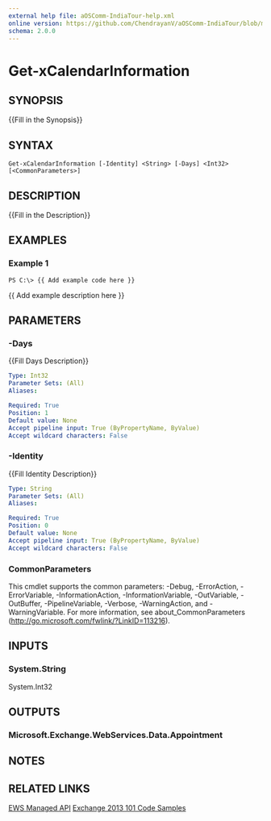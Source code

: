 ```yaml
---
external help file: aOSComm-IndiaTour-help.xml
online version: https://github.com/ChendrayanV/aOSComm-IndiaTour/blob/master/docs/Get-xCalendarInformation.md
schema: 2.0.0
---
```


# Get-xCalendarInformation

## SYNOPSIS
{{Fill in the Synopsis}}

## SYNTAX

```
Get-xCalendarInformation [-Identity] <String> [-Days] <Int32> [<CommonParameters>]
```

## DESCRIPTION
{{Fill in the Description}}

## EXAMPLES

### Example 1
```
PS C:\> {{ Add example code here }}
```

{{ Add example description here }}

## PARAMETERS

### -Days
{{Fill Days Description}}

```yaml
Type: Int32
Parameter Sets: (All)
Aliases: 

Required: True
Position: 1
Default value: None
Accept pipeline input: True (ByPropertyName, ByValue)
Accept wildcard characters: False
```

### -Identity
{{Fill Identity Description}}

```yaml
Type: String
Parameter Sets: (All)
Aliases: 

Required: True
Position: 0
Default value: None
Accept pipeline input: True (ByPropertyName, ByValue)
Accept wildcard characters: False
```

### CommonParameters
This cmdlet supports the common parameters: -Debug, -ErrorAction, -ErrorVariable, -InformationAction, -InformationVariable, -OutVariable, -OutBuffer, -PipelineVariable, -Verbose, -WarningAction, and -WarningVariable. For more information, see about_CommonParameters (http://go.microsoft.com/fwlink/?LinkID=113216).

## INPUTS

### System.String
System.Int32

## OUTPUTS

### Microsoft.Exchange.WebServices.Data.Appointment

## NOTES

## RELATED LINKS

[EWS Managed API](https://msdn.microsoft.com/en-us/library/office/dd877012(v=exchg.150).aspx#bk_EWSMA)
[Exchange 2013 101 Code Samples](https://code.msdn.microsoft.com/office/Exchange-2013-101-Code-3c38582c)